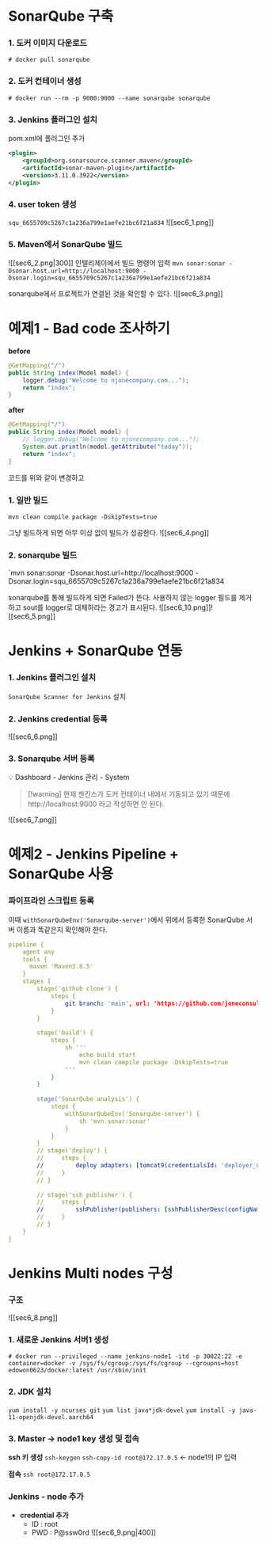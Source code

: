 # SonarQube 구축
### 1. 도커 이미지 다운로드
`# docker pull sonarqube`

### 2. 도커 컨테이너 생성
`# docker run --rm -p 9000:9000 --name sonarqube sonarqube`

### 3. Jenkins 플러그인 설치
pom.xml에 플러그인 추가
```xml
<plugin>
	<groupId>org.sonarsource.scanner.maven</groupId>
	<artifactId>sonar-maven-plugin</artifactId>
	<version>3.11.0.3922</version>
</plugin>
```

### 4. user token 생성
`squ_6655709c5267c1a236a799e1aefe21bc6f21a834`
![[sec6_1.png]]

### 5. Maven에서 SonarQube 빌드
![[sec6_2.png|300]]
인텔리제이에서 빌드 명령어 입력
`mvn sonar:sonar -Dsonar.host.url=http://localhost:9000 -Dsonar.login=squ_6655709c5267c1a236a799e1aefe21bc6f21a834`

sonarqube에서 프로젝트가 연결된 것을 확인할 수 있다.
![[sec6_3.png]]


# 예제1 - Bad code 조사하기

**before**
```java
@GetMapping("/")  
public String index(Model model) {  
    logger.debug("Welcome to njonecompany.com..."); 
    return "index";  
}
```

**after**
```java
@GetMapping("/")  
public String index(Model model) {  
    // logger.debug("Welcome to njonecompany.com...");
    System.out.println(model.getAttribute("today")); 
    return "index";  
}
```

코드를 위와 같이 변경하고 
### 1. 일반 빌드
`mvn clean compile package -DskipTests=true` 

그냥 빌드하게 되면 아무 이상 없이 빌드가 성공한다.
![[sec6_4.png]]

### 2. sonarqube 빌드
`mvn sonar:sonar -Dsonar.host.url=http://localhost:9000 -Dsonar.login=squ_6655709c5267c1a236a799e1aefe21bc6f21a834

sonarqube를 통해 빌드하게 되면 Failed가 뜬다.
사용하지 않는 logger 필드를 제거하고 sout를 logger로 대체하라는 경고가 표시된다.
![[sec6_10.png]]![[sec6_5.png]]
# Jenkins + SonarQube 연동
### 1. Jenkins 플러그인 설치
`SonarQube Scanner for Jenkins`  설치

### 2. Jenkins credential 등록
![[sec6_6.png]]

### 3. Sonarqube 서버 등록

💡 Dashboard - Jenkins 관리 - System

> [!warning] 현재 젠킨스가 도커 컨테이너 내에서 기동되고 있기 때문에 http://localhost:9000 라고 작성하면 안 된다.

![[sec6_7.png]]

# 예제2 - Jenkins Pipeline + SonarQube 사용

### 파이프라인 스크립트 등록
이때 `withSonarQubeEnv('Sonarqube-server')`에서 위에서 등록한 SonarQube 서버 이름과 똑같은지 확인해야 한다.
```yml
pipeline {
    agent any
    tools { 
      maven 'Maven3.8.5'
    }
    stages {
        stage('github clone') {
            steps {
                git branch: 'main', url: 'https://github.com/joneconsulting/cicd-web-project.git'; 
            }
        }
        
        stage('build') {
            steps {
                sh '''
                    echo build start
                    mvn clean compile package -DskipTests=true
                '''
            }
        }
        
        stage('SonarQube analysis') {
            steps {
                withSonarQubeEnv('Sonarqube-server') {
                    sh 'mvn sonar:sonar'
                }
            }
        }
        // stage('deploy') {
        //     steps {
        //         deploy adapters: [tomcat9(credentialsId: 'deployer_user', path: '', url: 'http://192.168.6.93:8088')], contextPath: null, war: '**/*.war'
        //     }
        // }
        
        // stage('ssh publisher') {
        //     steps {
        //         sshPublisher(publishers: [sshPublisherDesc(configName: 'docker-server', transfers: [sshTransfer(cleanRemote: false, excludes: '', execCommand: 'docker build --tag hyuxp/devops_exam1 -f Dockerfile .', execTimeout: 120000, flatten: false, makeEmptyDirs: false, noDefaultExcludes: false, patternSeparator: '[, ]+', remoteDirectory: '.', remoteDirectorySDF: false, removePrefix: 'target', sourceFiles: 'target/*.war')], usePromotionTimestamp: false, useWorkspaceInPromotion: false, verbose: false)])
        //     }
        // }
    }
}
```

# Jenkins Multi nodes 구성
### 구조
![[sec6_8.png]]

### 1. 새로운 Jenkins 서버1 생성
`# docker run --privileged --name jenkins-node1 -itd -p 30022:22 -e container=docker -v /sys/fs/cgroup:/sys/fs/cgroup --cgroupns=host edowon0623/docker:latest /usr/sbin/init`

### 2. JDK 설치
`yum install -y ncurses git`
`yum list java*jdk-devel`
`yum install -y java-11-openjdk-devel.aarch64`

### 3. Master -> node1 key 생성 및 접속
**ssh 키 생성**
`ssh-keygen`
`ssh-copy-id root@172.17.0.5` <- node1의 IP 입력

**접속**
`ssh root@172.17.0.5`

### Jenkins - node 추가

- **credential 추가**
	- ID : root
	- PWD : P@ssw0rd
![[sec6_9.png|400]]